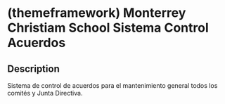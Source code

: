 # (themeframework) Monterrey Christiam School Sistema Control Acuerdos

## Description

Sistema de control de acuerdos para el mantenimiento general todos los comités y Junta Directiva.
